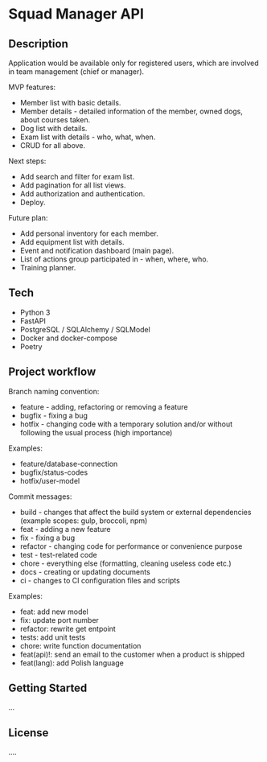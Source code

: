 # Squad Manager API


## Description
Application would be available only for registered users, which are involved in team management (chief or manager).

MVP features:
- Member list with basic details.
- Member details - detailed information of the member, owned dogs, about courses taken.
- Dog list with details.
- Exam list with details - who, what, when.
- CRUD for all above.

Next steps:
- Add search and filter for exam list.
- Add pagination for all list views.
- Add authorization and authentication.
- Deploy.

Future plan:
- Add personal inventory for each member.
- Add equipment list with details.
- Event and notification dashboard (main page).
- List of actions group participated in - when, where, who.
- Training planner.


## Tech
- Python 3
- FastAPI
- PostgreSQL / SQLAlchemy / SQLModel
- Docker and docker-compose
- Poetry


## Project workflow

Branch naming convention:
- feature - adding, refactoring or removing a feature
- bugfix - fixing a bug
- hotfix - changing code with a temporary solution and/or without following the usual process (high importance)

Examples:
- feature/database-connection
- bugfix/status-codes
- hotfix/user-model


Commit messages:
- build - changes that affect the build system or external dependencies (example scopes: gulp, broccoli, npm)
- feat - adding a new feature
- fix - fixing a bug
- refactor - changing code for performance or convenience purpose
- test - test-related code
- chore - everything else (formatting, cleaning useless code etc.)
- docs - creating or updating documents
- ci - changes to  CI configuration files and scripts

Examples:
- feat: add new model
- fix: update port number
- refactor: rewrite get entpoint
- tests: add unit tests
- chore: write function documentation
- feat(api)!: send an email to the customer when a product is shipped
- feat(lang): add Polish language


## Getting Started

...

## License

....
